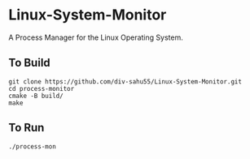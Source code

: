 <h1>Linux-System-Monitor</h1>
A Process Manager for the Linux Operating System.
<p></p>
<h2>To Build</h2>

```
git clone https://github.com/div-sahu55/Linux-System-Monitor.git
cd process-monitor
cmake -B build/
make
```
<h2>To Run</h2>

```
./process-mon
```

